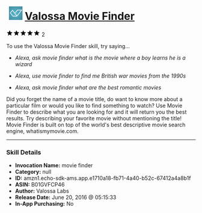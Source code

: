# &nbsp;<img src="skill_icon" alt="Valossa Movie Finder icon" width="36"> [Valossa Movie Finder](http://alexa.amazon.com/#skills/amzn1.echo-sdk-ams.app.e1710a18-fb71-4a40-b52c-67412a4a8b1f)
![5 stars](../../images/ic_star_black_18dp_1x.png)![5 stars](../../images/ic_star_black_18dp_1x.png)![5 stars](../../images/ic_star_black_18dp_1x.png)![5 stars](../../images/ic_star_black_18dp_1x.png)![5 stars](../../images/ic_star_black_18dp_1x.png) 2

To use the Valossa Movie Finder skill, try saying...

* *Alexa, ask movie finder what is the movie where a boy learns he is a wizard*

* *Alexa, use movie finder to find me British war movies from the 1990s*

* *Alexa, ask movie finder what are the best romantic movies*

Did you forget the name of a movie title, do want to know more about a particular film or would you like to find something to watch? Use Movie Finder to describe what you are looking for and it will return you the best results. Try describing your favorite movie without mentioning the title! Movie Finder is built on top of the world's best descriptive movie search engine, whatismymovie.com.

***

### Skill Details

* **Invocation Name:** movie finder
* **Category:** null
* **ID:** amzn1.echo-sdk-ams.app.e1710a18-fb71-4a40-b52c-67412a4a8b1f
* **ASIN:** B01GVFCP46
* **Author:** Valossa Labs
* **Release Date:** June 20, 2016 @ 05:15:33
* **In-App Purchasing:** No
